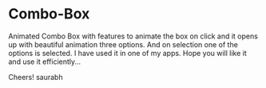 Combo-Box
=========

Animated Combo Box with features to animate the box on click and it opens up with beautiful animation three options. And on
selection one of the options is selected. I have used it in one of my apps. Hope you will like it and use it efficiently...

Cheers!
saurabh

